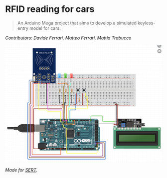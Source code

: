 # RFID reading for cars

> An Arduino Mega project that aims to develop a simulated keyless-entry model for cars.

*Contributors: Davide Ferrari, Matteo Ferrari, Mattia Trabucco*

![piedinatura scheda Arduino Mega](https://github.com/matt498/RFID_project/blob/master/circuitRFID.png)

*Made for [SERT](https://hipert.unimore.it/).*

